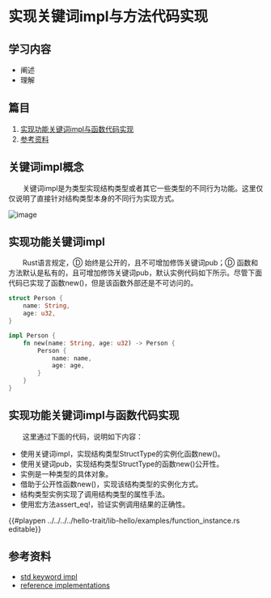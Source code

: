 # 实现关键词impl与方法代码实现

## 学习内容
- 阐述
- 理解


## 篇目

1. [实现功能关键词impl与函数代码实现](#实现功能关键词impl与函数代码实现)
1. [参考资料](#参考资料)

## 关键词impl概念

　　关键词impl是为类型实现结构类型或者其它一些类型的不同行为功能。这里仅仅说明了直接针对结构类型本身的不同行为实现方式。

![image](../../images/hello-trait-12-impl.png)

## 实现功能关键词impl

　　Rust语言规定，Ⓓ 始终是公开的，且不可增加修饰关键词pub；Ⓓ 函数和方法默认是私有的，且可增加修饰关键词pub，默认实例代码如下所示。尽管下面代码已实现了函数new()，但是该函数外部还是不可访问的。

```rust
struct Person {
    name: String,
    age: u32,
}

impl Person {
    fn new(name: String, age: u32) -> Person {
        Person {
            name: name,
            age: age,
        }
    }
}
```

## 实现功能关键词impl与函数代码实现

　　这里通过下面的代码，说明如下内容：

- 使用关键词impl，实现结构类型StructType的实例化函数new()。
- 使用关键词pub，实现结构类型StructType的函数new()公开性。
- 实例是一种类型的具体对象。
- 借助于公开性函数new()，实现该结构类型的实例化方式。
- 结构类型实例实现了调用结构类型的属性手法。
- 使用宏方法assert_eq!，验证实例调用结果的正确性。

{{#playpen ../../../../hello-trait/lib-hello/examples/function_instance.rs editable}}

## 参考资料
- [std keyword impl](https://doc.rust-lang.org/std/keyword.impl.html)
- [reference implementations](https://doc.rust-lang.org/reference/items/implementations.html)